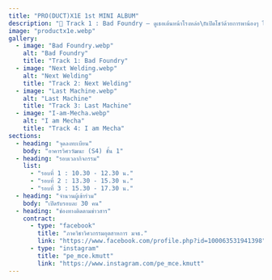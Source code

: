 ```yaml
---
title: "PRO(DUCT)X1E 1st MINI ALBUM"
description: "🎵 Track 1 : Bad Foundry – ดูเธอเต้นหน้าโรงหล่อ\nเปิดโชว์ด้วยการพาน้องๆ ไปรู้จักโลกของงานหล่อ 🏭\n• แนะนำว่าการหล่อคืออะไร\n• พาชมโรงหล่อ + ชมผลงานจริง\n• มีสาธิต และให้น้องๆ ได้ลองทำเอง\n👉 เพื่อให้เข้าใจความสำคัญของงานหล่อในการผลิตชิ้นส่วนอุตสาหกรรม\n\n🎵 Track 2 : Next Welding – ลองเชื่อมกันดีไหม\nขึ้นเพลงที่สองกับเวทีเชื่อมไฟฟ้า 🔥\n• แนะนำพื้นฐานงานเชื่อม\n• สาธิตเทคนิคการเชื่อมหลายรูปแบบ\n👉 ให้เห็นว่างานเชื่อมสำคัญแค่ไหนต่อการประกอบชิ้นส่วน\n\n🎵 Track 3 : Last Machine – พรุ่งนี้ค่อยกลึงได้ไหม\nเข้าสู่บรรยากาศสายแมชซีน 🛠️\n• อธิบายการใช้เครื่องจักร เช่น เครื่องกลึง เครื่องกัด\n• สาธิตการสร้างชิ้นงาน เช่น C-Clamp\n👉 ให้เข้าใจความสำคัญของการกลึง ขัดแต่ง และการขึ้นรูปที่เป็นพื้นฐานของวิศวฯ\n\n🎵 Track 4 : I am Mecha – ดีอยู่แล้วที่เมคคา\nปิดท้ายคอนเสิร์ตด้วยความล้ำสมัยของ เมคคาทรอนิกส์ 🤖⚙️\n• แนะนำระบบ Pneumatics และ PLC\n• สาธิตการทำงานของระบบอัตโนมัติ\n• เปิดโอกาสให้น้องๆ ได้ลองควบคุมจริง\n👉 เพื่อเห็นความสำคัญของระบบอัตโนมัติและการประยุกต์ใช้ในงานวิศวฯ"
image: "productx1e.webp"
gallery:
  - image: "Bad Foundry.webp"
    alt: "Bad Foundry"
    title: "Track 1: Bad Foundry"
  - image: "Next Welding.webp"
    alt: "Next Welding"
    title: "Track 2: Next Welding"
  - image: "Last Machine.webp"
    alt: "Last Machine"
    title: "Track 3: Last Machine"
  - image: "I-am-Mecha.webp"
    alt: "I am Mecha"
    title: "Track 4: I am Mecha"
sections:
  - heading: "จุดลงทะเบียน"
    body: "อาคารวิศววัฒนะ (S4) ชั้น 1"
  - heading: "รอบเวลากิจกรรม"
    list:
      - "รอบที่ 1 : 10.30 - 12.30 น."
      - "รอบที่ 2 : 13.30 - 15.30 น."
      - "รอบที่ 3 : 15.30 - 17.30 น."
  - heading: "จำนวนผู้เข้าร่วม"
    body: "เปิดรับรอบละ 30 คน"
  - heading: "ช่องทางติดตามข่าวสาร"
    contract:
      - type: "facebook"
        title: "ภาควิชาวิศวกรรมอุตสาหการ มจธ."
        link: "https://www.facebook.com/profile.php?id=100063531941398"
      - type: "instagram"
        title: "pe_mce.kmutt"
        link: "https://www.instagram.com/pe_mce.kmutt"
---
```

